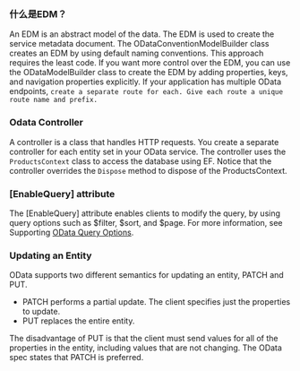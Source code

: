 ﻿### 什么是EDM？
An EDM is an abstract model of the data. 
The EDM is used to create the service metadata document. The ODataConventionModelBuilder class creates an EDM by using default naming conventions. 
This approach requires the least code. If you want more control over the EDM, you can use the ODataModelBuilder class to create the EDM by adding properties, keys, and navigation properties explicitly.
If your application has multiple OData endpoints, `create a separate route for each. Give each route a unique route name and prefix.`

### Odata Controller
A controller is a class that handles HTTP requests. You create a separate controller for each entity set in your OData service.
The controller uses the `ProductsContext` class to access the database using EF. 
Notice that the controller overrides the `Dispose` method to dispose of the ProductsContext.

### [EnableQuery] attribute
The [EnableQuery] attribute enables clients to modify the query, by using query options such as $filter, $sort, and $page. 
For more information, see Supporting [OData Query Options](https://docs.microsoft.com/en-us/aspnet/web-api/overview/odata-support-in-aspnet-web-api/supporting-odata-query-options).

### Updating an Entity
OData supports two different semantics for updating an entity, PATCH and PUT.

- PATCH performs a partial update. The client specifies just the properties to update.
- PUT replaces the entire entity.

The disadvantage of PUT is that the client must send values for all of the properties in the entity, including values that are not changing. 
The OData spec states that PATCH is preferred.
